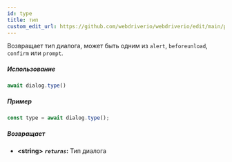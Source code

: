 ```yaml
---
id: type
title: тип
custom_edit_url: https://github.com/webdriverio/webdriverio/edit/main/packages/webdriverio/src/commands/dialog/type.ts
---
```


Возвращает тип диалога, может быть одним из `alert`, `beforeunload`, `confirm` или `prompt`.

##### Использование

```js
await dialog.type()
```

##### Пример

```js title="dialogType.js"
const type = await dialog.type();
```

##### Возвращает

- **&lt;string&gt;**
            **<code><var>returns</var></code>:**   Тип диалога    